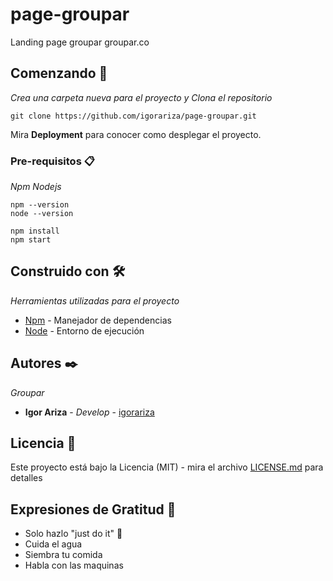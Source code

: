 # page-groupar
Landing page groupar groupar.co

## Comenzando 🚀

_Crea una carpeta nueva para el proyecto y Clona el repositorio_

```
git clone https://github.com/igorariza/page-groupar.git
```

Mira **Deployment** para conocer como desplegar el proyecto.


### Pre-requisitos 📋

_Npm_
_Nodejs_

```
npm --version
node --version

npm install
npm start
```

## Construido con 🛠️

_Herramientas utilizadas para el proyecto_

* [Npm](https://www.npmjs.com/) - Manejador de dependencias
* [Node](https://nodejs.org/) - Entorno de ejecución


## Autores ✒️

_Groupar_

* **Igor Ariza** - *Develop* - [igorariza](https://github.com/igorariza)


## Licencia 📄

Este proyecto está bajo la Licencia (MIT) - mira el archivo [LICENSE.md](LICENSE.md) para detalles

## Expresiones de Gratitud 🎁

* Solo hazlo "just do it" 📢
* Cuida el agua
* Siembra tu comida
* Habla con las maquinas

